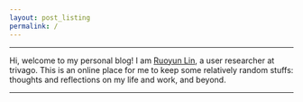 ```yaml
---
layout: post_listing
permalink: /
---
```


----
Hi, welcome to my personal blog! I am [Ruoyun Lin](https://ruoyunlin.github.io/about), a user researcher at trivago. This is an online place for me to keep some relatively random stuffs: thoughts and reflections on my life and work, and beyond.

----


